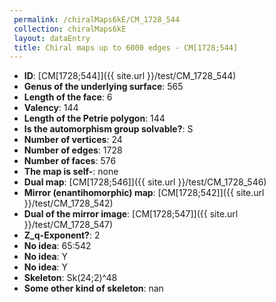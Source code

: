 ```yaml
--- 
 permalink: /chiralMaps6kE/CM_1728_544 
 collection: chiralMaps6kE
 layout: dataEntry
 title: Chiral maps up to 6000 edges - CM[1728;544]
---
```


- **ID**: [CM[1728;544]]({{ site.url }}/test/CM_1728_544)
- **Genus of the underlying surface**: 565
- **Length of the face**: 6
- **Valency**: 144
- **Length of the Petrie polygon**: 144
- **Is the automorphism group solvable?**: S
- **Number of vertices**: 24
- **Number of edges**: 1728
- **Number of faces**: 576
- **The map is self-**: none
- **Dual map**: [CM[1728;546]]({{ site.url }}/test/CM_1728_546)
- **Mirror (enantihomorphic) map**: [CM[1728;542]]({{ site.url }}/test/CM_1728_542)
- **Dual of the mirror image**: [CM[1728;547]]({{ site.url }}/test/CM_1728_547)
- **Z_q-Exponent?**: 2
- **No idea**:  65:542
- **No idea**: Y
- **No idea**: Y
- **Skeleton**: Sk(24;2)^48
- **Some other kind of skeleton**: nan
